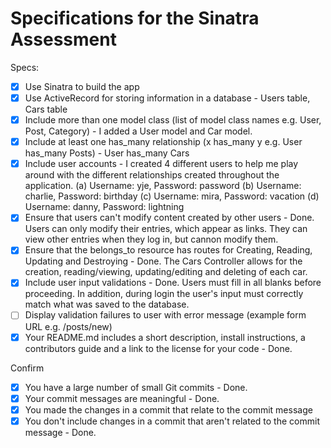 # Specifications for the Sinatra Assessment

Specs:
- [x] Use Sinatra to build the app
- [x] Use ActiveRecord for storing information in a database - Users table, Cars table
- [x] Include more than one model class (list of model class names e.g. User, Post, Category) - I added a User model and Car model.
- [x] Include at least one has_many relationship (x has_many y e.g. User has_many Posts) - User has_many Cars
- [x] Include user accounts - I created 4 different users to help me play around with the different relationships created throughout the application. 
    (a) Username: yje, Password: password
    (b) Username: charlie, Password: birthday
    (c) Username: mira, Password: vacation
    (d) Username: danny, Password: lightning
- [x] Ensure that users can't modify content created by other users - Done. Users can only modify their entries, which appear as links. They can view other entries when they log in, but cannon modify them.
- [x] Ensure that the belongs_to resource has routes for Creating, Reading, Updating and Destroying - Done. The Cars Controller allows for the creation, reading/viewing, updating/editing and deleting of each car.
- [x] Include user input validations - Done. Users must fill in all blanks before proceeding. In addition, during login the user's input must correctly match what was saved to the database.
- [ ] Display validation failures to user with error message (example form URL e.g. /posts/new)
- [x] Your README.md includes a short description, install instructions, a contributors guide and a link to the license for your code - Done. 

Confirm
- [x] You have a large number of small Git commits - Done.
- [x] Your commit messages are meaningful - Done.
- [x] You made the changes in a commit that relate to the commit message
- [x] You don't include changes in a commit that aren't related to the commit message - Done.
